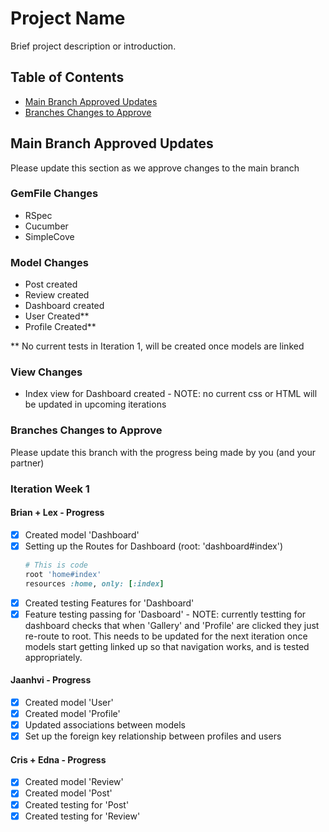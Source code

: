 # Project Name

Brief project description or introduction.

## Table of Contents

- [Main Branch Approved Updates](#main-branch-approved-updates)
- [Branches Changes to Approve](#branches-changes-to-approve)

## Main Branch Approved Updates

Please update this section as we approve changes to the main branch

### GemFile Changes

- RSpec
- Cucumber
- SimpleCove

### Model Changes
- Post created
- Review created
- Dashboard created
- User Created**
- Profile Created**

** No current tests in Iteration 1, will be created once models are linked

### View Changes
- Index view for Dashboard created - NOTE: no current css or HTML will be updated in upcoming iterations

### Branches Changes to Approve

Please update this branch with the progress being made by you (and your partner)

### Iteration Week 1

#### Brian + Lex - Progress

- [x] Created model 'Dashboard'
- [x] Setting up the Routes for Dashboard (root: 'dashboard#index')
  ```ruby
  # This is code
  root 'home#index'
  resources :home, only: [:index]
- [x] Created testing Features for 'Dashboard'
- [x] Feature testing passing for 'Dasboard' - NOTE: currently testting for dashboard checks that when 'Gallery' and 'Profile' are clicked they just re-route to root. This needs to be updated for the next iteration once models start getting linked up so that navigation works, and is tested appropriately.

#### Jaanhvi - Progress
  - [x] Created model 'User'
  - [x] Created model 'Profile'
  - [x] Updated associations between models
  - [x] Set up the foreign key relationship between profiles and users

#### Cris + Edna - Progress
  - [x] Created model 'Review'
  - [x] Created model 'Post'
  - [x] Created testing for 'Post'
  - [x] Created testing for 'Review'